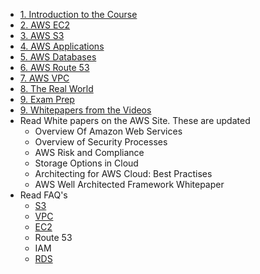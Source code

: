 * [1. Introduction to the Course](introduction.md)
* [2. AWS EC2](aws-ec2.md)
* [3. AWS S3](Aws-S3.md)
* [4. AWS Applications](aws-applications.md)
* [5. AWS Databases](aws-databases.md)
* [6. AWS Route 53](aws-route53.md)
* [7. AWS VPC](aws-vpc.md)
* [8. The Real World](the-real-world.md)
* [9. Exam Prep](exam-tips.md)
* [9. Whitepapers from the Videos](aws-whitepapers.md)
 * Read White papers on the AWS Site. These are updated
   * Overview Of Amazon Web Services
   * Overview of Security Processes
   * AWS Risk and Compliance
   * Storage Options in Cloud
   * Architecting for AWS Cloud: Best Practises
   * AWS Well Architected Framework Whitepaper
* Read FAQ's
  * [S3](faqs/aws-s3-faqs.md)
  * [VPC](faqs/aws-vpc-faqs.md)
  * [EC2](faqs/ec2-faqs.md)
  * Route 53
  * IAM
  * [RDS](faqs/aws-rds-faqs.md)
 
